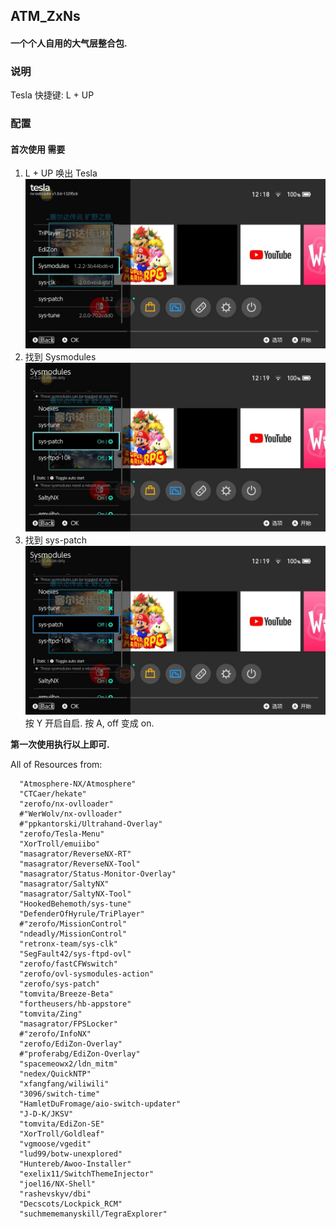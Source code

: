 ## ATM_ZxNs 
####  一个个人自用的大气层整合包.
### 说明
Tesla 快捷键: L + UP

### 配置
#### 首次使用 需要 
1. L + UP 唤出 Tesla
   ![Tesla](screenshot/tesla.jpg)
2. 找到 Sysmodules
   ![sys-patch](screenshot/sys-patch.jpg)
3. 找到 sys-patch 
   ![sys-patch](screenshot/sys-patch-on.jpg)
    按 Y 开启自启.
    按 A, off 变成 on.
 
**第一次使用执行以上即可.**
 
 
 
 
 All of Resources from:
```
  "Atmosphere-NX/Atmosphere"
  "CTCaer/hekate"
  "zerofo/nx-ovlloader"
  #"WerWolv/nx-ovlloader"
  #"ppkantorski/Ultrahand-Overlay"
  "zerofo/Tesla-Menu"
  "XorTroll/emuiibo"
  "masagrator/ReverseNX-RT"
  "masagrator/ReverseNX-Tool"
  "masagrator/Status-Monitor-Overlay"
  "masagrator/SaltyNX"
  "masagrator/SaltyNX-Tool"
  "HookedBehemoth/sys-tune"
  "DefenderOfHyrule/TriPlayer"
  #"zerofo/MissionControl"
  "ndeadly/MissionControl"
  "retronx-team/sys-clk"
  "SegFault42/sys-ftpd-ovl"
  "zerofo/fastCFWswitch"
  "zerofo/ovl-sysmodules-action"
  "zerofo/sys-patch"
  "tomvita/Breeze-Beta"
  "fortheusers/hb-appstore"
  "tomvita/Zing"
  "masagrator/FPSLocker"
  #"zerofo/InfoNX"
  "zerofo/EdiZon-Overlay"
  #"proferabg/EdiZon-Overlay"
  "spacemeowx2/ldn_mitm"
  "nedex/QuickNTP"
  "xfangfang/wiliwili"
  "3096/switch-time"
  "HamletDuFromage/aio-switch-updater"
  "J-D-K/JKSV"
  "tomvita/EdiZon-SE"
  "XorTroll/Goldleaf"
  "vgmoose/vgedit"
  "lud99/botw-unexplored"
  "Huntereb/Awoo-Installer"
  "exelix11/SwitchThemeInjector"
  "joel16/NX-Shell"
  "rashevskyv/dbi"
  "Decscots/Lockpick_RCM"
  "suchmememanyskill/TegraExplorer"
```
